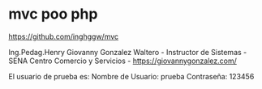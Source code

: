 # mvc poo php
https://github.com/inghggw/mvc

Ing.Pedag.Henry Giovanny Gonzalez Waltero -
Instructor de Sistemas -
SENA Centro Comercio y Servicios -
https://giovannygonzalez.com/

El usuario de prueba es:
Nombre de Usuario: prueba
Contraseña: 123456
